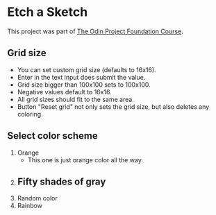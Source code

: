 # Etch a Sketch
This project was part of [The Odin Project Foundation Course](https://www.theodinproject.com/paths/foundations/courses/foundations).

## Grid size
- You can set custom grid size (defaults to 16x16).
- Enter in the text input does submit the value.
- Grid size bigger than 100x100 sets to 100x100.
- Negative values default to 16x16.
- All grid sizes should fit to the same area.
- Button "Reset grid" not only sets the grid size, but also deletes any coloring.

## Select color scheme

1) Orange
   - This one is just orange color all the way.
2) Fifty shades of gray
   -
4) Random color
6) Rainbow
